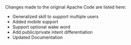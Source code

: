 Changes made to the original Apache Code are listed here:
- Generalized skill to support multiple users
- Added mobile support
- Support optional wake word
- Add public/private intent differentiation
- Updated Documentation